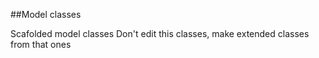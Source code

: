 ##Model classes 

Scafolded model classes
Don't edit this classes, make extended classes from that ones
